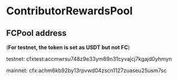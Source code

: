 # ContributorRewardsPool

## FCPool address

(**For testnet, the token is set as USDT but not FC**)

testnet: cfxtest:accmwrsu748z9e33ym89n31cyvajcj7kgajd0yhmyn

mainnet: cfx:achm6kb92by13rpvwd04zscn1127zuaseu25usm7sc
